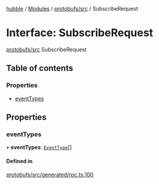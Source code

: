 [hubble](../README.md) / [Modules](../modules.md) / [protobufs/src](../modules/protobufs_src.md) / SubscribeRequest

# Interface: SubscribeRequest

[protobufs/src](../modules/protobufs_src.md).SubscribeRequest

## Table of contents

### Properties

- [eventTypes](protobufs_src.SubscribeRequest.md#eventtypes)

## Properties

### eventTypes

• **eventTypes**: [`EventType`](../enums/protobufs_src.EventType.md)[]

#### Defined in

[protobufs/src/generated/rpc.ts:100](https://github.com/vinliao/hubble/blob/f898740/packages/protobufs/src/generated/rpc.ts#L100)

